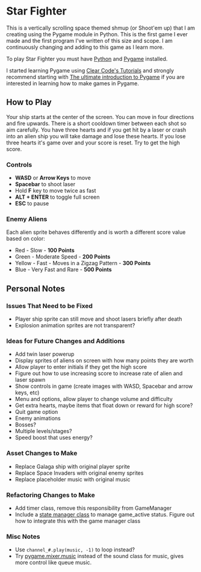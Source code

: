# Star Fighter

This is a vertically scrolling space themed shmup (or Shoot'em up) that I am creating using the Pygame module in Python. This is the first game I ever made and the first program I've written of this size and scope. I am continuously changing and adding to this game as I learn more.

To play Star Fighter you must have [Python](https://www.python.org/) and [Pygame](https://www.pygame.org/) installed.

I started learning Pygame using [Clear Code's Tutorials](https://www.youtube.com/@ClearCode) and strongly recommend starting with [The ultimate introduction to Pygame](https://www.youtube.com/watch?v=AY9MnQ4x3zk) if you are interested in learning how to make games in Pygame.

## How to Play 
Your ship starts at the center of the screen. You can move in four directions and fire upwards. There is a short cooldown timer between each shot so aim carefully. You have three hearts and if you get hit by a laser or crash into an alien ship you will take damage and lose these hearts. If you lose three hearts it's game over and your score is reset. Try to get the high score.

### Controls
* **WASD** or **Arrow Keys** to move
* **Spacebar** to shoot laser
* Hold **F** key to move twice as fast
* **ALT + ENTER** to toggle full screen
* **ESC** to pause

### Enemy Aliens
Each alien sprite behaves differently and is worth a different score value based on color:
* Red - Slow - **100 Points**
* Green - Moderate Speed - **200 Points**
* Yellow - Fast - Moves in a Zigzag Pattern - **300 Points**
* Blue - Very Fast and Rare - **500 Points**

## Personal Notes

### Issues That Need to be Fixed
* Player ship sprite can still move and shoot lasers briefly after death
* Explosion animation sprites are not transparent?

### Ideas for Future Changes and Additions
* Add twin laser powerup
* Display sprites of aliens on screen with how many points they are worth
* Allow player to enter initials if they get the high score
* Figure out how to use increasing score to increase rate of alien and laser spawn
* Show controls in game (create images with WASD, Spacebar and arrow keys, etc)
* Menu and options, allow player to change volume and difficulty
* Get extra hearts, maybe items that float down or reward for high score?
* Quit game option
* Enemy animations
* Bosses?
* Multiple levels/stages?
* Speed boost that uses energy?

### Asset Changes to Make
* Replace Galaga ship with original player sprite
* Replace Space Invaders with original enemy sprites
* Replace placeholder music with original music

### Refactoring Changes to Make
* Add timer class, remove this responsibility from GameManager
* Include a [state manager class](https://www.youtube.com/watch?v=j9yMFG3D7fg) to manage game_active status. Figure out how to integrate this with the game manager class

### Misc Notes
* Use `channel_#.play(music, -1)` to loop instead?
* Try [pygame.mixer.music](https://www.pygame.org/docs/ref/music.html) instead of the sound class for music, gives more control like queue music.